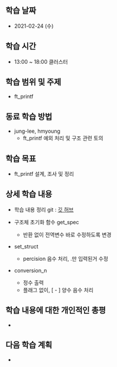 학습 날짜
---
+ 2021-02-24 (수)

학습 시간
---
+ 13:00 ~ 18:00 클러스터

학습 범위 및 주제
---
+ ft_printf

동료 학습 방법
---
+ jung-lee, hmyoung
    + ft_printf 예외 처리 및 구조 관련 토의

학습 목표
---
+ ft_printf 설계, 조사 및 정리

상세 학습 내용
---
+ 학습 내용 정리 git : [깃 허브](https://github.com/kiskim/study)   

+ 구조체 초기화 함수 get_spec
    + 반환 없이 전역변수 바로 수정하도록 변경
+ set_struct
    + percision 음수 처리, .만 입력된거 수정
+ conversion_n
    + 정수 출력
    + 플래그 없이, [ - ] 양수 음수 처리

학습 내용에 대한 개인적인 총평
---
+ 

다음 학습 계획
---
+ 